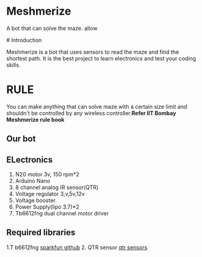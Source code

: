 # Meshmerize
A bot that can solve the maze. allow

﻿# Introduction

Meshmerize is a bot that uses sensors to read the maze and find the shortest path. It is the best project to learn electronics and test your coding skills.


# RULE

You can make anything that can solve maze with a certain size limit and shouldn't be controlled by any wireless controller.**Refer IIT Bombay Meshmerize rule book**

## Our bot



## ELectronics

1. N20 motor 3v, 150 rpm*2
2. Arduino Nano
3. 8 channel analog IR sensor(QTR)
4. Voltage regulator 3,v,5v,12v
5. Voltage booster.
6. Power Supply(lipo 3.7)*2
7. Tb6612fng dual channel motor driver 


## Required libraries
1.T b6612fng  [sparkfun github](https://github.com/sparkfun/SparkFun_TB6612FNG_Arduino_Library)
2. QTR sensor [qtr sensors](https://www.arduinolibraries.info/libraries/qtr-sensors)








